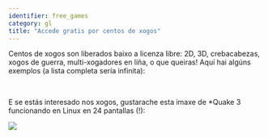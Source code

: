 ```yaml
---
identifier: free_games
category: gl
title: "Accede gratis por centos de xogos"
---
```


Centos de xogos son liberados baixo a licenza libre: 2D, 3D, crebacabezas, xogos de guerra, multi-xogadores en liña, o que queiras! Aquí hai algúns exemplos (a lista completa sería infinita):

<div id="items">



<br class="clearboth" />


E se estás interesado nos xogos, gustarache esta imaxe de *Quake 3 funcionando en Linux en 24 pantallas (!):

<a href="/img/quake_24_screens.jpg"><img src="/img/quake_24_screens_thumbnail.jpg" /></a>




